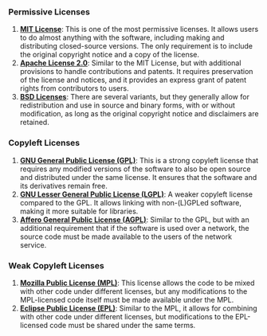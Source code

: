 ### Permissive Licenses

1. **[MIT License](https://opensource.org/license/mit)**: This is one of the most permissive licenses. It allows users to do almost anything with the software, including making and distributing closed-source versions. The only requirement is to include the original copyright notice and a copy of the license.
2. **[Apache License 2.0](https://www.apache.org/licenses/LICENSE-2.0)**: Similar to the MIT License, but with additional provisions to handle contributions and patents. It requires preservation of the license and notices, and it provides an express grant of patent rights from contributors to users.
3. **[BSD Licenses](https://opensource.org/license/bsd-3-clause)**: There are several variants, but they generally allow for redistribution and use in source and binary forms, with or without modification, as long as the original copyright notice and disclaimers are retained.

### Copyleft Licenses

1. **[GNU General Public License (GPL)](https://www.gnu.org/licenses/gpl-3.0.en.html)**: This is a strong copyleft license that requires any modified versions of the software to also be open source and distributed under the same license. It ensures that the software and its derivatives remain free.
2. **[GNU Lesser General Public License (LGPL)](https://www.gnu.org/licenses/lgpl-3.0.en.html)**: A weaker copyleft license compared to the GPL. It allows linking with non-(L)GPLed software, making it more suitable for libraries.
3. **[Affero General Public License (AGPL)](https://www.gnu.org/licenses/agpl-3.0.en.html)**: Similar to the GPL, but with an additional requirement that if the software is used over a network, the source code must be made available to the users of the network service.

### Weak Copyleft Licenses

1. **[Mozilla Public License (MPL)](https://www.mozilla.org/en-US/MPL/)**: This license allows the code to be mixed with other code under different licenses, but any modifications to the MPL-licensed code itself must be made available under the MPL.
2. **[Eclipse Public License (EPL)](https://www.eclipse.org/legal/epl-2.0/)**: Similar to the MPL, it allows for combining with other code under different licenses, but modifications to the EPL-licensed code must be shared under the same terms.
